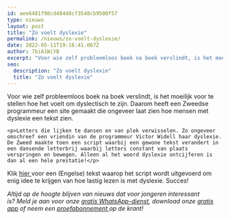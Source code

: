 ```yaml
---
id: aee6481f98cd484d8cf3548cb9500f57
type: nieuws
layout: post
title: "Zo voelt dyslexie"
permalink: /nieuws/zo-voelt-dyslexie/
date: 2022-05-11T19:16:41.067Z
author: 7biA1WiYB
excerpt: "Voor wie zelf probleemloos boek na boek verslindt, is het moeilijk voor te stellen hoe het voelt om dyslectisch te zijn. Daarom heeft een Zweedse programmeur een site gemaakt die ongeveer laat zien hoe mensen met dyslexie een tekst zien.  "
seo:
  description: "Zo voelt dyslexie"
  title: "Zo voelt dyslexie"
---
```

Voor wie zelf probleemloos boek na boek verslindt, is het moeilijk voor te stellen hoe het voelt om dyslectisch te zijn. Daarom heeft een Zweedse programmeur een site gemaakt die ongeveer laat zien hoe mensen met dyslexie een tekst zien.  

    <p>Letters die lijken te dansen en van plek verwisselen. Zo ongeveer omschreef een vriendin van de programmeur Victor Widell haar dyslexie. De Zweed maakte toen een script waarbij een gewone tekst verandert in een dansende letterbrij waarbij letters constant van plaats verspringen en bewegen. Alleen al het woord dyslexie ontcijferen is dan al een hele prestatie!</p>
<p>Klik <a href="https://geon.github.io/programming/2016/03/03/dsxyliea?utm_source=hackernewsletter&amp;utm_medium=email&amp;utm_term=featured" target="_blank">hier </a>voor een (Engelse) tekst waarop het script wordt uitgevoerd om enig idee te krijgen van hoe lastig lezen is met dyslexie. Succes!</p>
<p><em>Altijd op de hoogte blijven van nieuws dat voor jongeren interessant is? Meld je aan voor onze <a href="https://7dagen.netlify.app/whatsapp">gratis WhatsApp-dienst</a>, download onze <a href="https://7dagen.netlify.app/app">gratis app</a> of neem een <a href="https://abonneren.sevendays.nl/abonneren/abonnementen/ae/artikel">proefabonnement </a>op de krant!</em></p>  
